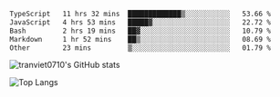 <!--START_SECTION:waka-->

```txt
TypeScript   11 hrs 32 mins  █████████████▒░░░░░░░░░░░   53.66 %
JavaScript   4 hrs 53 mins   █████▓░░░░░░░░░░░░░░░░░░░   22.72 %
Bash         2 hrs 19 mins   ██▓░░░░░░░░░░░░░░░░░░░░░░   10.79 %
Markdown     1 hr 52 mins    ██▒░░░░░░░░░░░░░░░░░░░░░░   08.69 %
Other        23 mins         ▒░░░░░░░░░░░░░░░░░░░░░░░░   01.79 %
```

<!--END_SECTION:waka-->

<!--START_SECTION:stats-->
![tranviet0710's GitHub stats](https://github-readme-stats.vercel.app/api?username=tranviet0710&show_icons=true&theme=transparent&rank_icon=github)
<!--END_SECTION:stats-->

<!--START_SECTION:repo-->
<!--END_SECTION:repo-->

<!--START_SECTION:top-lang-->
![Top Langs](https://github-readme-stats.vercel.app/api/top-langs/?username=tranviet0710&layout=pie&theme=transparent)
<!--END_SECTION:top-lang-->
